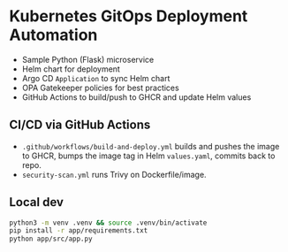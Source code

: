 # Kubernetes GitOps Deployment Automation

- Sample Python (Flask) microservice
- Helm chart for deployment
- Argo CD `Application` to sync Helm chart
- OPA Gatekeeper policies for best practices
- GitHub Actions to build/push to GHCR and update Helm values

## CI/CD via GitHub Actions
- `.github/workflows/build-and-deploy.yml` builds and pushes the image to GHCR, bumps the image tag in Helm `values.yaml`, commits back to repo.
- `security-scan.yml` runs Trivy on Dockerfile/image.

## Local dev
```bash
python3 -m venv .venv && source .venv/bin/activate
pip install -r app/requirements.txt
python app/src/app.py
```
